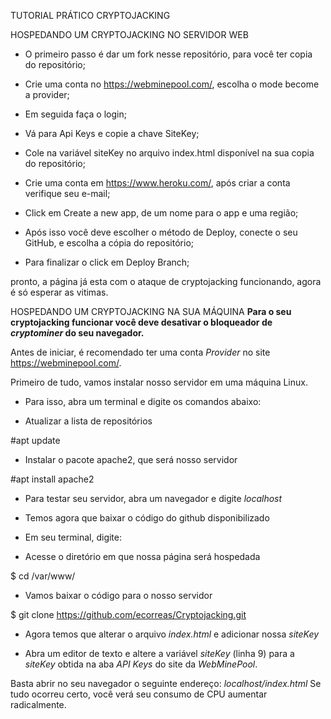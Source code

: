 TUTORIAL PRÁTICO CRYPTOJACKING

HOSPEDANDO UM CRYPTOJACKING NO SERVIDOR WEB

- O primeiro passo é dar um fork nesse repositório, para você ter copia do repositório;

- Crie uma conta no https://webminepool.com/, escolha o mode become a provider;

- Em seguida faça o login;

- Vá para Api Keys e copie a chave SiteKey;

- Cole na variável siteKey no arquivo index.html disponível na sua copia do repositório;

- Crie uma conta em https://www.heroku.com/, após criar a conta verifique seu e-mail;

- Click em Create a new app, de um nome para o app e uma região;

- Após isso você deve escolher o método de Deploy, conecte o seu GitHub, e escolha a cópia do repositório;

- Para finalizar o click em Deploy Branch;

pronto, a página já esta com o ataque de cryptojacking funcionando, agora é só esperar as vitimas.


HOSPEDANDO UM CRYPTOJACKING NA SUA MÁQUINA
**Para o seu cryptojacking funcionar você deve desativar o bloqueador de _cryptominer_ do seu navegador.**


Antes de iniciar, é recomendado ter uma conta *Provider* no site https://webminepool.com/. 

Primeiro de tudo, vamos instalar nosso servidor em uma máquina Linux.

- Para isso, abra um terminal e digite os comandos abaixo:

- Atualizar a lista de repositórios

#apt update

- Instalar o pacote apache2, que será nosso servidor

#apt install apache2

- Para testar seu servidor, abra um navegador e digite *localhost*

- Temos agora que baixar o código do github disponibilizado

- Em seu terminal, digite:

- Acesse o diretório em que nossa página será hospedada

$ cd /var/www/

- Vamos baixar o código para o nosso servidor

$ git clone https://github.com/ecorreas/Cryptojacking.git

- Agora temos que alterar o arquivo *index.html* e adicionar nossa *siteKey*

- Abra um editor de texto e altere a variável *siteKey* (linha 9) para a *siteKey* obtida na aba *API Keys* do site da *WebMinePool*.

Basta abrir no seu navegador o seguinte endereço: *localhost/index.html*
Se tudo ocorreu certo, você verá seu consumo de CPU aumentar radicalmente.


